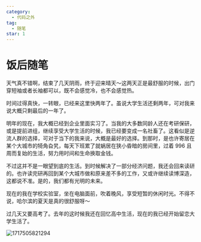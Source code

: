 ```yaml
---
category:
  - 代码之外
tag:
  - 随笔
star: 1
---
```


# 饭后随笔

天气真不错啊，结束了几天阴雨，终于迎来晴天～这两天正是最舒服的时候，出门穿短袖或者长袖都可以，既不会感觉冷，也不会感觉热。

时间过得真快，一转眼，已经来这里快两年了。虽说大学生活还剩两年，可对我来说大概只剩最后的一年了。

明年的现在，我大概已经到企业里面实习了。当我的大多数同龄人还在考研保研，或是提前进组，继续享受大学生活的时候，我已经要变成一名社畜了。这看似是逆流人群的选择，可对于当下的我来说，大概是最好的选择。到那时，是也许寄居在某个大城市的犄角旮旯，每天下班累了就蜗居在狭小昏暗的房间里，过着 996 且周而复始的生活，努力用时间和生命换取金钱。

不过这并不是一眼望到底的生活。到时候解决了一部分经济问题，我还会回来读研的。也许读完研再回到某个大城市做和原来差不多的工作，又或许继续读博深造，这都说不准。是的，我们都有光明的未来。

现在的我在学校实验室，坐在电脑面前，吹着晚风，享受短暂的休闲时光。不得不说，哈尔滨的夏天是真的很舒服呀～

过几天又要高考了。去年的这时候我还在回忆高中生活，现在的我已经开始留恋大学生活了。

![1717505821294](image/饭后随笔/1717505821294.png)
